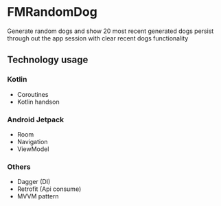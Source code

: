 # FMRandomDog

Generate random dogs and show 20 most recent generated dogs persist through out the app session with clear recent dogs functionality

## Technology usage

### Kotlin
- Coroutines
- Kotlin handson

### Android Jetpack
- Room
- Navigation
- ViewModel

### Others
- Dagger (DI)
- Retrofit (Api consume)
- MVVM pattern

